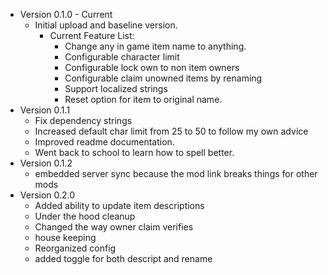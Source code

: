 - Version 0.1.0 - Current
  - Initial upload and baseline version.
    - Current Feature List:
      - Change any in game item name to anything.
      - Configurable character limit
      - Configurable lock own to non item owners
      - Configurable claim unowned items by renaming
      - Support localized strings
      - Reset option for item to original name.
- Version 0.1.1
  - Fix dependency strings
  - Increased default char limit from 25 to 50 to follow my own advice
  - Improved readme documentation.
  - Went back to school to learn how to spell better.
- Version 0.1.2
  - embedded server sync because the mod link breaks things for other mods
- Version 0.2.0
  - Added ability to update item descriptions
  - Under the hood cleanup
  - Changed the way owner claim verifies
  - house keeping
  - Reorganized config
  - added toggle for both descript and rename
